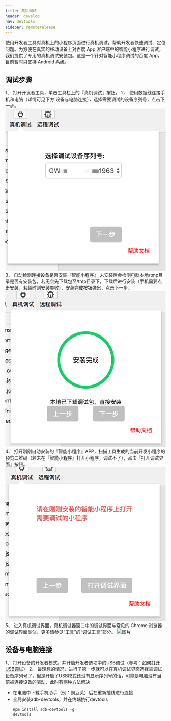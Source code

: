 ```yaml
---
title: 真机调试
header: develop
nav: devtools
sidebar: remoterelease
---
```


使用开发者工具对真机上的小程序页面进行真机调试，帮助开发者快速调试、定位问题。为方便在真实的移动设备上对百度 App 客户端中的智能小程序进行调试，我们提供了专用的真机调试安装包。这是一个针对智能小程序调试的百度 App，目前暂时只支持 Android 系统。

## 调试步骤
1、 打开开发者工具，单击工具栏上的『真机调试』按钮。
2、 使用数据线连接手机和电脑（详情可见下方 设备与电脑连接），选择需要调试的设备序列号，点击下一步。
![图片](../../../img/adb-debugger-step1.png)
3、 自动检测连接设备是否安装『智能小程序』,未安装后会检测电脑本地/tmp目录是否有安装包，若无会先下载包至/tmp目录下，下载后进行安装（手机需要点击安装，若超时则安装失败），安装完成按钮弹出，点击下一步。
![图片](../../../img/adb-debugger-step2.png)
4、 打开刚刚自动安装的『智能小程序』APP，扫描工具生成的当前开发小程序的预览二维码（若未在『智能小程序』打开小程序，调试不了），点击『打开调试界面』按钮。
![图片](../../../img/adb-debugger-step3.png)
5、 进入真机调试界面，真机调试器窗口中的调试界面与常见的 Chrome 浏览器的调试界面类似，更多请参见“工具”的“[调试工具](../../devtools/smartappdebug/#调试工具)”部分。
![图片](https://b.bdstatic.com/searchbox/icms/searchbox/img/remote_target_inspector.jpg) 


## 设备与电脑连接
1、 打开设备的开发者模式，并开启开发者选项中的USB调试（参考：[如何打开USB调试](https://jingyan.baidu.com/article/574c521961b8b66c8c9dc16b.html)）
2、 最理想的情况，进行了第一步就可以在真机调试界面选择需调试设备序列号了，但是开启了USB模式还没有显示序列号的话，可能是电脑没有当前被连接设备的驱动，此时有两种方法解决
- 在电脑中下载手机助手（例：豌豆荚）后在重新插线进行连接
- 全局安装adb-devtools，并在终端执行devtools
    ```shell
    npm install adb-devtools -g
    devtools
    ```
